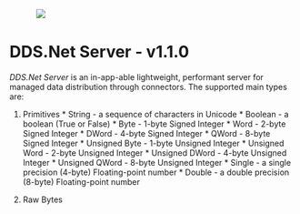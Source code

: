 &nbsp; &nbsp; &nbsp; &nbsp; &nbsp; &nbsp; <img src="https://avatars.githubusercontent.com/u/125957062?s=100&v=4" />


# DDS.Net Server - v1.1.0

*DDS.Net Server* is an in-app-able lightweight, performant server for managed data distribution through connectors. The supported main types are:
  1.  Primitives
    * String - a sequence of characters in Unicode
    * Boolean - a boolean (True or False)
    * Byte - 1-byte Signed Integer
    * Word - 2-byte Signed Integer
    * DWord - 4-byte Signed Integer
    * QWord - 8-byte Signed Integer
    * Unsigned Byte - 1-byte Unsigned Integer
    * Unsigned Word - 2-byte Unsigned Integer
    * Unsigned DWord - 4-byte Unsigned Integer
    * Unsigned QWord - 8-byte Unsigned Integer
    * Single - a single precision (4-byte) Floating-point number
    * Double - a double precision (8-byte) Floating-point number
    
  2.  Raw Bytes


